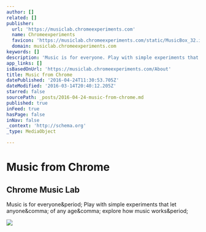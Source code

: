 ```yaml
---
author: []
related: []
publisher:
  url: 'https://musiclab.chromeexperiments.com'
  name: Chromeexperiments
  favicon: 'https://musiclab.chromeexperiments.com/static/MusicBox_32.ico.png'
  domain: musiclab.chromeexperiments.com
keywords: []
description: 'Music is for everyone. Play with simple experiments that let anyone, of any age, explore how music works.'
app_links: []
isBasedOnUrl: 'https://musiclab.chromeexperiments.com/About'
title: Music from Chrome
datePublished: '2016-04-24T11:30:53.705Z'
dateModified: '2016-03-14T20:40:12.205Z'
starred: false
sourcePath: _posts/2016-04-24-music-from-chrome.md
published: true
inFeed: true
hasPage: false
inNav: false
_context: 'http://schema.org'
_type: MediaObject

---
```

# Music from Chrome

<article style=""><h1>Chrome Music Lab</h1><p>Music is for everyone&amp;period; Play with simple experiments that let anyone&amp;comma; of any age&amp;comma; explore how music works&amp;period;</p><img src="https://musiclab.chromeexperiments.com/static/share.jpg" /></article>